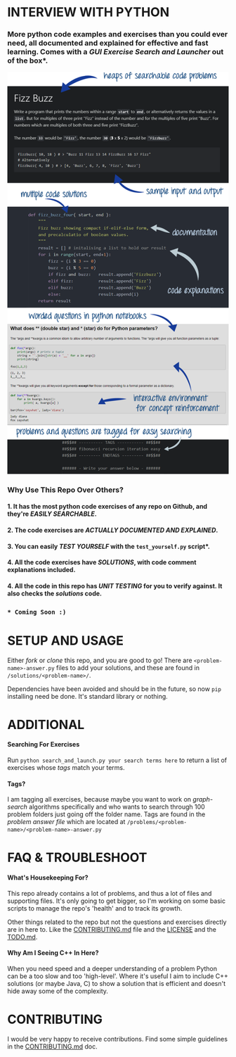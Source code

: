# INTERVIEW WITH PYTHON

### More python code examples and exercises than you could ever need, all documented and explained for effective and fast learning. Comes with a *GUI Exercise Search and Launcher* out of the box*.

<p align="center">
  <img src="/images/interview-with-python-hero.png"/>
</p>

### Why Use This Repo Over Others?
#### 1. It has the most python code exercises of any repo on Github, and they're *EASILY SEARCHABLE*.
#### 2. The code exercises are *ACTUALLY DOCUMENTED AND EXPLAINED*.
#### 3. You can easily *TEST YOURSELF* with the `test_yourself.py` script*.
#### 4. All the code exercises have *SOLUTIONS*, with code comment explanations included.
#### 4. All the code in this repo has *UNIT TESTING* for you to verify against. It also checks the *solutions* code.

### ```* Coming Soon :)```

# SETUP AND USAGE

Either *fork* or *clone* this repo, and you are good to go! There are `<problem-name>-answer.py` files to add your solutions, and these are found in `/solutions/<problem-name>/`.

Dependencies have been avoided and should be in the future, so now `pip` installing need be done. It's standard library or nothing.

# ADDITIONAL

#### Searching For Exercises

Run `python search_and_launch.py your search terms here` to return a list of exercises whose *tags* match your terms.

#### Tags?

I am tagging all exercises, because maybe you want to work on *graph-search* algorithms specifically and who wants to search through 100 problem folders just going off the folder name. Tags are found in the *problem answer file* which are located at `/problems/<problem-name>/<problem-name>-answer.py`

# FAQ & TROUBLESHOOT

#### What's Housekeeping For?

This repo already contains a lot of problems, and thus a lot of files and supporting files. It's only going to get bigger, so I'm working on some basic scripts to manage the repo's 'health' and to track its growth.

Other things related to the repo but not the questions and exercises directly are in here to. Like the [CONTRIBUTING.md](/Housekeeping/CONTRIBUTING.md) file and the [LICENSE](/housekeeping/LICENSE) and the [TODO.md](/housekeeping/TODO.md).

#### Why Am I Seeing C++ In Here?

When you need speed and a deeper understanding of a problem Python can be a too slow and too 'high-level'. Where it's useful I aim to include C++ solutions (or maybe Java, C) to show a solution that is efficient and doesn't hide away some of the complexity.

# CONTRIBUTING

I would be very happy to receive contributions. Find some simple guidelines in the [CONTRIBUTING.md](/housekeeping/CONTRIBUTING.md) doc.
